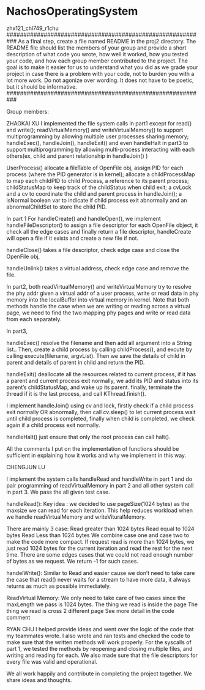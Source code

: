 # NachosOperatingSystem

zhx121_chl749_r1chu
########################################################### As a final step, create a file named README in the proj2 directory. The README file should list the members of your group and provide a short description of what code you wrote, how well it worked, how you tested your code, and how each group member contributed to the project. The goal is to make it easier for us to understand what you did as we grade your project in case there is a problem with your code, not to burden you with a lot more work. Do not agonize over wording. It does not have to be poetic, but it should be informative. ###########################################################

Group members:

ZHAOKAI XU I implemented the file system calls in part1 except for read() and write(); readVirtualMemory() and writeVirtualMemory() to support multiprogramming by allowing multiple user processes sharing memory; handleExec(), handleJoin(), handleExit() and even handleHalt in part3 to support multiprogramming by allowing multi-process interacting with each others(ex, child and parent relationship in handleJoin() )

UserProcess() allocate a fileTable of OpenFile obj, assign PID for each process (where the PID generator is in kernel); allocate a childProcessMap to map each childPID to child Process, a reference to its parent process; childStatusMap to keep track of the childStatus when child exit; a cvLock and a cv to coordinate the child and parent process in handleJoin(); a isNormal boolean var to indicate if child process exit abnormally and an abnormalChildSet to store the child PID.

In part 1 For handleCreate() and handleOpen(), we implement handleFileDescriptor() to assign a file descriptor for each OpenFile object, it check all the edge cases and finally return a file descriptor, handleCreate will open a file if it exists and create a new file if not.

handleClose() takes a file descriptor, check edge case and close the OpenFile obj,

handleUnlink() takes a virtual address, check edge case and remove the file.

In part2, both readVirtualMemory() and writeVirtualMemory try to resolve the phy addr given a virtual addr of a user process, write or read data in phy memory into the localBuffer into virtual memory in kernel. Note that both methods handle the case when we are writing or reading across a virtual page, we need to find the two mapping phy pages and write or read data from each separately.

In part3,

handleExec() resolve the filename and then add all argument into a String list.. Then, create a child process by calling childProcess(), and excute by calling execute(filename, argvList). Then we save the details of child in parent and details of parent in child and return the PID.

handleExit() deallocate all the resources related to current process, if it has a parent and current process exit normally, we add its PID and status into its parent’s childStatusMap, and wake up its parent. finally, terminate the thread if it is the last process, and call KThread.finish().

I implement handleJoin() using cv and lock, firstly check if a child process exit normally OR abnormally, then call cv.sleep() to let current process wait until child process is completed, finally when child is completed, we check again if a child process exit normally.

handleHalt() just ensure that only the root process can call halt().

All the comments I put on the implementation of functions should be sufficient in explaining how it works and why we implement in this way.

CHENGJUN LU

I implement the system calls handleRead and handleWrite in part 1 and do pair programming of readVirtualMemory in part 2 and all other system call in part 3. We pass the all given test case.

handleRead(): Key idea : we decided to use pageSize(1024 bytes) as the maxsize we can read for each iteration. This help reduces workload when we handle readVirtualMemory and writeVituralMemory.

There are mainly 3 case: Read greater than 1024 bytes Read equal to 1024 bytes Read Less than 1024 bytes We combine case one and case two to make the code more compact. If request read is more than 1024 bytes, we just read 1024 bytes for the current iteration and read the rest for the next time. There are some edges cases that we could not read enough number of bytes as we request. We return -1 for such cases.

handelWrite(): Similar to Read and easier cause we don’t need to take care the case that read() never waits for a stream to have more data, it always returns as much as possible immediately.

ReadVirtual Memory: We only need to take care of two cases since the maxLength we pass is 1024 bytes. The thing we read is inside the page The thing we read is cross 2 different page See more detail in the code comment

RYAN CHU I helped provide ideas and went over the logic of the code that my teammates wrote. I also wrote and ran tests and checked the code to make sure that the written methods will work properly. For the syscalls of part 1, we tested the methods by reopening and closing multiple files, and writing and reading for each. We also made sure that the file descriptors for every file was valid and operational.

We all work happily and contribute in completing the project together. We share ideas and thoughts.

